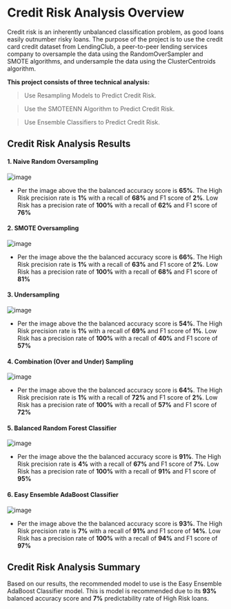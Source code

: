 # Credit Risk Analysis Overview

Credit risk is an inherently unbalanced classification problem, as good loans easily outnumber risky loans. The purpose of the project is to use the credit card credit dataset from LendingClub, a peer-to-peer lending services company to oversample the data using the RandomOverSampler and SMOTE algorithms, and undersample the data using the ClusterCentroids algorithm.

__This project consists of three technical analysis:__
> Use Resampling Models to Predict Credit Risk.

> Use the SMOTEENN Algorithm to Predict Credit Risk.

> Use Ensemble Classifiers to Predict Credit Risk.




##  Credit Risk Analysis Results

#### 1. Naive Random Oversampling

![image](https://user-images.githubusercontent.com/102786356/183278902-db108d9d-3b2f-4a9b-b501-243da9ad3bf6.png)

* Per the image above the the balanced accuracy score is **65%**. The High Risk precision rate is **1%** with a recall of **68%** and F1 score of **2%**.
Low Risk has a precision rate of **100%** with a recall of **62%** and F1 score of **76%**

#### 2. SMOTE Oversampling

![image](https://user-images.githubusercontent.com/102786356/183279286-59761f10-f4fb-4f5c-ad88-1d00809ea855.png)

* Per the image above the the balanced accuracy score is **66%**. The High Risk precision rate is **1%** with a recall of **63%** and F1 score of **2%**.
Low Risk has a precision rate of **100%** with a recall of **68%** and F1 score of **81%**

#### 3. Undersampling

![image](https://user-images.githubusercontent.com/102786356/183279496-6e7d0139-43f1-42f3-80c9-f5663de59302.png)

* Per the image above the the balanced accuracy score is **54%**. The High Risk precision rate is **1%** with a recall of **69%** and F1 score of **1%**.
Low Risk has a precision rate of **100%** with a recall of **40%** and F1 score of **57%**

#### 4. Combination (Over and Under) Sampling

![image](https://user-images.githubusercontent.com/102786356/183279633-f713b93a-8912-4675-a06a-cb955880cb1d.png)

* Per the image above the the balanced accuracy score is **64%**. The High Risk precision rate is **1%** with a recall of **72%** and F1 score of **2%**.
Low Risk has a precision rate of **100%** with a recall of **57%** and F1 score of **72%**

#### 5. Balanced Random Forest Classifier

![image](https://user-images.githubusercontent.com/102786356/183279884-1bdafe74-e363-4621-af46-750593df7f23.png)

* Per the image above the the balanced accuracy score is **91%**. The High Risk precision rate is **4%** with a recall of **67%** and F1 score of **7%**.
Low Risk has a precision rate of **100%** with a recall of **91%** and F1 score of **95%**


#### 6. Easy Ensemble AdaBoost Classifier

![image](https://user-images.githubusercontent.com/102786356/183279995-84b21baa-4473-403b-b564-c4d3090ad3bd.png)

* Per the image above the the balanced accuracy score is **93%**. The High Risk precision rate is **7%** with a recall of **91%** and F1 score of **14%**.
Low Risk has a precision rate of **100%** with a recall of **94%** and F1 score of **97%**

## Credit Risk Analysis Summary
Based on our results, the recommended model to use is the Easy Ensemble AdaBoost Classifier model. This is model is recommended due to its **93%** balanced accuracy score and **7%** predictability rate of High Risk loans. 
